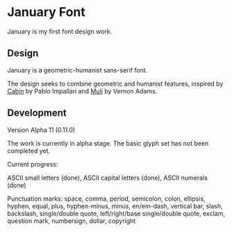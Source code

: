 # January Font
January is my first font design work. 

## Design
January is a geometric-humanist sans-serif font. 

The design seeks to combine geometric and humanist features, inspired by [Cabin](https://github.com/impallari/Cabin) by Pablo Impallari and [Muli](https://github.com/vernnobile/MuliFont) by Vernon Adams. 

## Development
Version Alpha 11 (0.11.0)

The work is currently in alpha stage. The basic glyph set has not been completed yet. 

Current progress:

ASCII small letters (done), ASCII capital letters (done), ASCII numerals (done)

Punctuation marks: space, comma, period, semicolon, colon, ellipsis, hyphen, equal, plus, hyphen-minus, minus, en/em-dash, vertical bar, slash, backslash, single/double quote, left/right/base single/double quote, exclam, question mark, numbersign, dollar, copyright